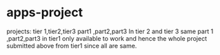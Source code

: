 # apps-project
projects:
tier 1,tier2,tier3 
part1 ,part2,part3 
In tier 2 and tier 3 same part 1 ,part2,part3 in tier1 only available to work and hence the whole project submitted above from tier1 since all are same.

